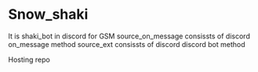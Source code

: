 # Snow_shaki
It is shaki_bot in discord for GSM
source_on_message consissts of discord on_message method
source_ext consissts of discord discord bot method

Hosting repo

